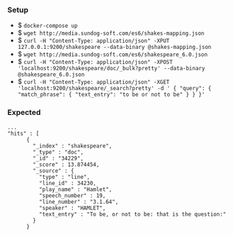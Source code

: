 ### Setup

- $ `docker-compose up`
- $ `wget http://media.sundog-soft.com/es6/shakes-mapping.json`
- $ `curl -H "Content-Type: application/json" -XPUT 127.0.0.1:9200/shakespeare --data-binary @shakes-mapping.json`
- $ `wget http://media.sundog-soft.com/es6/shakespeare_6.0.json`
- $ `curl -H "Content-Type: application/json" -XPOST 'localhost:9200/shakespeare/doc/_bulk?pretty' --data-binary @shakespeare_6.0.json`
- $ `curl -H "Content-Type: application/json" -XGET 'localhost:9200/shakespeare/_search?pretty' -d '
{
    "query": {
        "match_phrase": {
            "text_entry": "to be or not to be"
        }
    }
}'`

### Expected

```
...
"hits" : [
      {
        "_index" : "shakespeare",
        "_type" : "doc",
        "_id" : "34229",
        "_score" : 13.874454,
        "_source" : {
          "type" : "line",
          "line_id" : 34230,
          "play_name" : "Hamlet",
          "speech_number" : 19,
          "line_number" : "3.1.64",
          "speaker" : "HAMLET",
          "text_entry" : "To be, or not to be: that is the question:"
        }
      }
```
